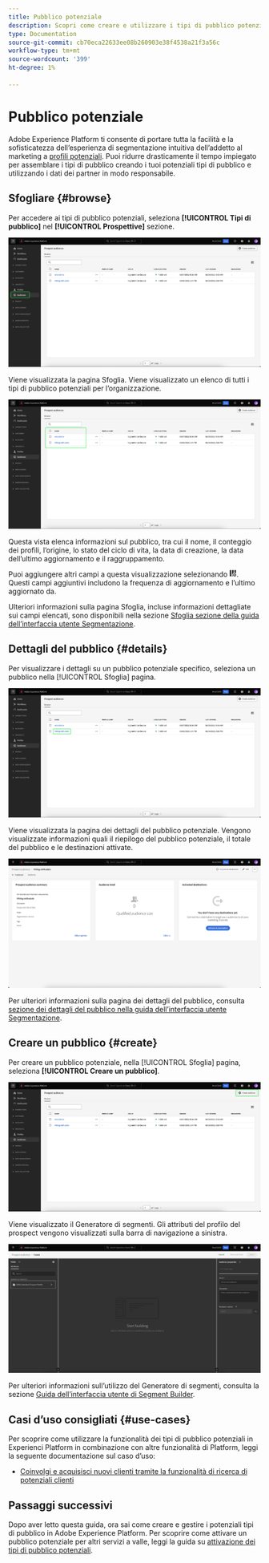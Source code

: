 ```yaml
---
title: Pubblico potenziale
description: Scopri come creare e utilizzare i tipi di pubblico potenziali per eseguire il targeting di clienti sconosciuti utilizzando informazioni di terze parti.
type: Documentation
source-git-commit: cb70eca22633ee08b260903e38f4538a21f3a56c
workflow-type: tm+mt
source-wordcount: '399'
ht-degree: 1%

---
```



# Pubblico potenziale

Adobe Experience Platform ti consente di portare tutta la facilità e la sofisticatezza dell’esperienza di segmentazione intuitiva dell’addetto al marketing a [profili potenziali](../../profile/ui/prospect-profile.md). Puoi ridurre drasticamente il tempo impiegato per assemblare i tipi di pubblico creando i tuoi potenziali tipi di pubblico e utilizzando i dati dei partner in modo responsabile.

## Sfogliare {#browse}

Per accedere ai tipi di pubblico potenziali, seleziona **[!UICONTROL Tipi di pubblico]** nel **[!UICONTROL Prospettive]** sezione.

![Il [!UICONTROL Tipi di pubblico] viene evidenziato all&#39;interno del [!UICONTROL Prospettive] sezione.](../images/ui/prospect-audience/prospect-audiences.png)

Viene visualizzata la pagina Sfoglia. Viene visualizzato un elenco di tutti i tipi di pubblico potenziali per l’organizzazione.

![Vengono evidenziati i tipi di pubblico potenziali appartenenti all’organizzazione.](../images/ui/prospect-audience/browse-audiences.png)

Questa vista elenca informazioni sul pubblico, tra cui il nome, il conteggio dei profili, l’origine, lo stato del ciclo di vita, la data di creazione, la data dell’ultimo aggiornamento e il raggruppamento.

Puoi aggiungere altri campi a questa visualizzazione selezionando ![icona attributo filtro](../images/ui/prospect-audience/filter-attribute.png). Questi campi aggiuntivi includono la frequenza di aggiornamento e l’ultimo aggiornato da.

Ulteriori informazioni sulla pagina Sfoglia, incluse informazioni dettagliate sui campi elencati, sono disponibili nella sezione [Sfoglia sezione della guida dell’interfaccia utente Segmentazione](./overview.md#browse).

## Dettagli del pubblico {#details}

Per visualizzare i dettagli su un pubblico potenziale specifico, seleziona un pubblico nella [!UICONTROL Sfoglia] pagina.

![Viene evidenziato un pubblico potenziale specifico.](../images/ui/prospect-audience/select-specific-audience.png)

Viene visualizzata la pagina dei dettagli del pubblico potenziale. Vengono visualizzate informazioni quali il riepilogo del pubblico potenziale, il totale del pubblico e le destinazioni attivate.

![Viene visualizzata la pagina dei dettagli del pubblico potenziale.](../images/ui/prospect-audience/audience-details.png)

Per ulteriori informazioni sulla pagina dei dettagli del pubblico, consulta [sezione dei dettagli del pubblico nella guida dell’interfaccia utente Segmentazione](./overview.md).

## Creare un pubblico {#create}

Per creare un pubblico potenziale, nella [!UICONTROL Sfoglia] pagina, seleziona **[!UICONTROL Creare un pubblico]**.

![Il [!UICONTROL Creare un pubblico] nella pagina di navigazione del pubblico potenziale.](../images/ui/prospect-audience/select-create-audience.png)

Viene visualizzato il Generatore di segmenti. Gli attributi del profilo del prospect vengono visualizzati sulla barra di navigazione a sinistra.

![Viene visualizzato il Generatore di segmenti. Si noti che gli unici attributi disponibili sono per la classe Prospect Profile.](../images/ui/prospect-audience/segment-builder.png)

Per ulteriori informazioni sull’utilizzo del Generatore di segmenti, consulta la sezione [Guida dell’interfaccia utente di Segment Builder](./segment-builder.md).

## Casi d’uso consigliati {#use-cases}

Per scoprire come utilizzare la funzionalità dei tipi di pubblico potenziali in Experienci Platform in combinazione con altre funzionalità di Platform, leggi la seguente documentazione sul caso d’uso:

- [Coinvolgi e acquisisci nuovi clienti tramite la funzionalità di ricerca di potenziali clienti](../../rtcdp/partner-data/prospecting.md)

## Passaggi successivi

Dopo aver letto questa guida, ora sai come creare e gestire i potenziali tipi di pubblico in Adobe Experience Platform. Per scoprire come attivare un pubblico potenziale per altri servizi a valle, leggi la guida su [attivazione dei tipi di pubblico potenziali](../../destinations/ui/activate-prospect-audiences.md).
